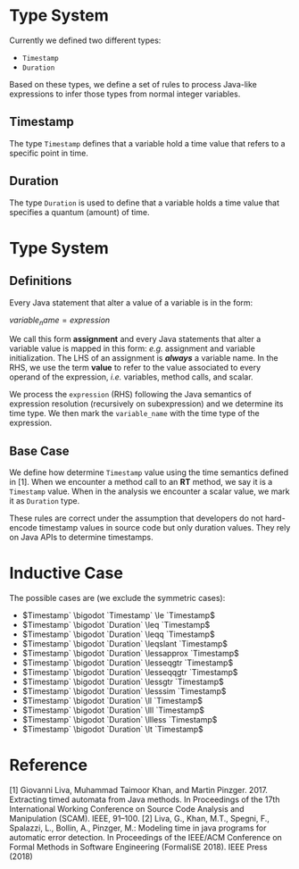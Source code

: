 # Type System

Currently we defined two different types:
* `Timestamp`
* `Duration`

Based on these types, we define a set of rules to process Java-like expressions to infer those types from normal 
integer variables.

## Timestamp
The type `Timestamp` defines that a variable hold a time value that refers to a specific point in time.

## Duration
The type `Duration` is used to define that a variable holds a time value that specifies a quantum (amount) of time.


# Type System

## Definitions

Every Java statement that alter a value of a variable is in the form:

$` variable_name = expression `$

We call this form **assignment** and every Java statements that alter a variable value is mapped in this form: *e.g.* assignment and variable initialization.
The LHS of an assignment is _**always**_ a variable name. In the RHS, we use the term **value** to refer to the value associated to every operand of the expression, 
*i.e.* variables, method calls, and scalar.

We process the `expression` (RHS) following the Java semantics of expression resolution (recursively on subexpression) and we determine its time type. 
We then mark the `variable_name` with the time type of the expression.

## Base Case
We define how determine `Timestamp` value using the time semantics defined in [1].
When we encounter a method call to an **RT** method, we say it is a `Timestamp` value.
When in the analysis we encounter a scalar value, we mark it as `Duration` type.

These rules are correct under the assumption that developers do not hard-encode timestamp values in source code but only duration values.
They rely on Java APIs to determine timestamps.


# Inductive Case

The possible cases are (we exclude the symmetric cases):
* $``Timestamp` \bigodot `Timestamp` \le `Timestamp``$
* $``Timestamp` \bigodot `Duration`  \leq `Timestamp``$
* $``Timestamp` \bigodot `Duration`  \leqq `Timestamp``$
* $``Timestamp` \bigodot `Duration`  \leqslant `Timestamp``$
* $``Timestamp` \bigodot `Duration`  \lessapprox `Timestamp``$
* $``Timestamp` \bigodot `Duration`  \lesseqgtr `Timestamp``$
* $``Timestamp` \bigodot `Duration`  \lesseqqgtr `Timestamp``$
* $``Timestamp` \bigodot `Duration`  \lessgtr `Timestamp``$
* $``Timestamp` \bigodot `Duration`  \lesssim `Timestamp``$
* $``Timestamp` \bigodot `Duration`  \ll `Timestamp``$
* $``Timestamp` \bigodot `Duration`  \lll `Timestamp``$
* $``Timestamp` \bigodot `Duration`  \llless `Timestamp``$
* $``Timestamp` \bigodot `Duration`  \lt `Timestamp``$



# Reference
[1] Giovanni Liva, Muhammad Taimoor Khan, and Martin Pinzger. 2017. Extracting timed automata from Java methods. In Proceedings of the 17th International Working Conference on Source Code Analysis and Manipulation (SCAM). IEEE, 91–100.
[2] Liva, G., Khan, M.T., Spegni, F., Spalazzi, L., Bollin, A., Pinzger, M.: Modeling time in java programs for automatic error detection. In Proceedings of the IEEE/ACM Conference on Formal Methods in Software Engineering (FormaliSE 2018). IEEE Press (2018)